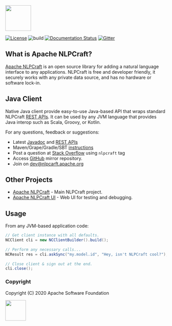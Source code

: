 <!--
 Licensed to the Apache Software Foundation (ASF) under one or more
 contributor license agreements.  See the NOTICE file distributed with
 this work for additional information regarding copyright ownership.
 The ASF licenses this file to You under the Apache License, Version 2.0
 (the "License"); you may not use this file except in compliance with
 the License.  You may obtain a copy of the License at

      http://www.apache.org/licenses/LICENSE-2.0

 Unless required by applicable law or agreed to in writing, software
 distributed under the License is distributed on an "AS IS" BASIS,
 WITHOUT WARRANTIES OR CONDITIONS OF ANY KIND, either express or implied.
 See the License for the specific language governing permissions and
 limitations under the License.
-->

<img src="https://nlpcraft.apache.org/images/nlpcraft_logo_black.gif" height="80px">
<br>

[![License](https://img.shields.io/badge/license-Apache%202-blue.svg)](https://raw.githubusercontent.com/apache/opennlp/master/LICENSE)
![build](https://github.com/apache/incubator-nlpcraft-java-client/workflows/build/badge.svg)
[![Documentation Status](https://img.shields.io/:docs-latest-green.svg)](https://nlpcraft.apache.org/docs.html)
[![Gitter](https://badges.gitter.im/apache-nlpcraft/community.svg)](https://gitter.im/apache-nlpcraft/community)

## What is Apache NLPCraft?
[Apache NLPCraft](https://nlpcraft.apache.org/) is an open source library for adding a natural language interface to any applications. 
NLPCraft is free and developer friendly, it securely works with any private data source, and has no hardware or software 
lock-in.

## Java Client
Native Java client provide easy-to-use Java-based API that wraps standard NLPCraft [REST APIs](https://nlpcraft.apache.org/using-rest.html). 
It can be used by any JVM language that provides Java interop such as Scala, Groovy, or Kotlin. 

For any questions, feedback or suggestions:

 * Latest [Javadoc](https://nlpcraft.apache.org/apis/java-client/latest/index.html) and [REST APIs](https://nlpcraft.apache.org/using-rest.html)
 * Maven/Grape/Gradle/SBT [instructions](https://nlpcraft.apache.org/download.html#java-client)
 * Post a question at [Stack Overflow](https://stackoverflow.com/questions/ask) using <code>nlpcraft</code> tag
 * Access [GitHub](https://github.com/apache/incubator-nlpcraft-java-client) mirror repository.
 * Join on [dev@nlpcarft.apache.org](mailto:dev@nlpcarft.apache.org)
 
## Other Projects
- [Apache NLPCraft](https://github.com/apache/incubator-nlpcraft) - Main NLPCraft project.
- [Apache NLPCraft UI](https://github.com/apache/incubator-nlpcraft-ui) - Web UI for testing and debugging.

## Usage
From any JVM-based application code:
```java
// Get client instance with all defaults.
NCClient cli = new NCClientBuilder().build();
 
// Perform any necessary calls...
NCResult res = cli.askSync("my.model.id", "Hey, isn't NLPCraft cool?");
 
// Close client & sign out at the end.
cli.close();
```

### Copyright
Copyright (C) 2020 Apache Software Foundation

<img src="https://www.apache.org/img/ASF20thAnniversary.jpg" height="64px">


